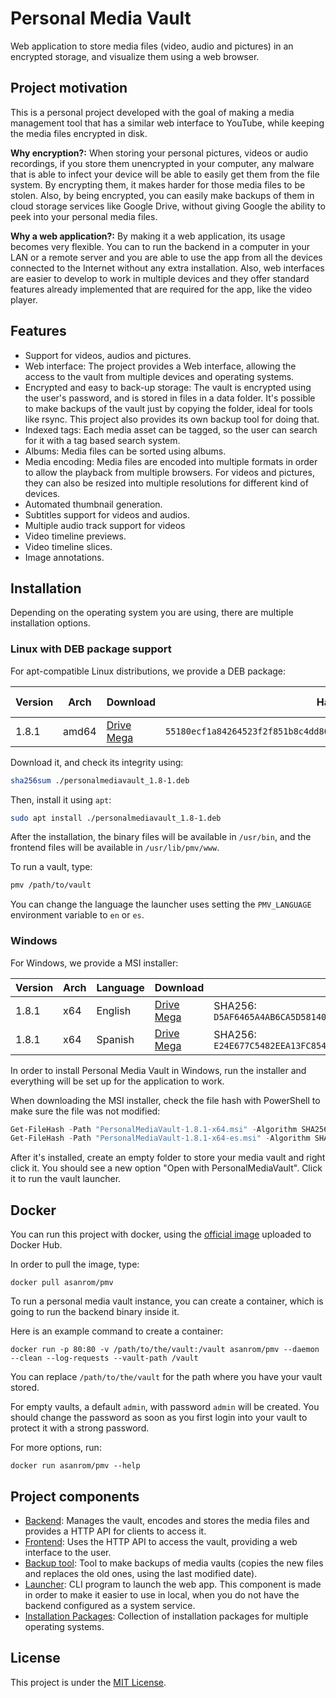 # Personal Media Vault

Web application to store media files (video, audio and pictures) in an encrypted storage, and visualize them using a web browser.

## Project motivation

This is a personal project developed with the goal of making a media management tool that has a similar web interface to YouTube, while keeping the media files encrypted in disk.

**Why encryption?:** When storing your personal pictures, videos or audio recordings, if you store them unencrypted in your computer, any malware that is able to infect your device will be able to easily get them from the file system. By encrypting them, it makes harder for those media files to be stolen. Also, by being encrypted, you can easily make backups of them in cloud storage services like Google Drive, without giving Google the ability to peek into your personal media files.

**Why a web application?:** By making it a web application, its usage becomes very flexible. You can to run the backend in a computer in your LAN or a remote server and you are able to use the app from all the devices connected to the Internet without any extra installation. Also, web interfaces are easier to develop to work in multiple devices and they offer standard features already implemented that are required for the app, like the video player.

## Features

 - Support for videos, audios and pictures.
 - Web interface: The project provides a Web interface, allowing the access to the vault from multiple devices and operating systems.
 - Encrypted and easy to back-up storage: The vault is encrypted using the user's password, and is stored in files in a data folder. It's possible to make backups of the vault just by copying the folder, ideal for tools like rsync. This project also provides its own backup tool for doing that.
 - Indexed tags: Each media asset can be tagged, so the user can search for it with a tag based search system.
 - Albums: Media files can be sorted using albums.
 - Media encoding: Media files are encoded into multiple formats in order to allow the playback from multiple browsers. For videos and pictures, they can also be resized into multiple resolutions for different kind of devices.
 - Automated thumbnail generation.
 - Subtitles support for videos and audios.
 - Multiple audio track support for videos
 - Video timeline previews.
 - Video timeline slices.
 - Image annotations.

## Installation

Depending on the operating system you are using, there are multiple installation options.

### Linux with DEB package support

For apt-compatible Linux distributions, we provide a DEB package:

| Version | Arch | Download | Hash | Hash alg.  |
|---|---|---|---|---|
| 1.8.1 | amd64 | [Drive](https://drive.google.com/file/d/1CEYLMNR82x_CkxzVQ8oroXu3-D4qcfk6/view?usp=sharing) <br /> [Mega](https://mega.nz/file/QTsxVQ6A#XC3aUlRop_KptflzO_smIf36grXd5a8KEp5H29S8ZRQ) | `55180ecf1a84264523f2f851b8c4dd80010c0921742475200adc44cca326f0b1` | SHA256 |

Download it, and check its integrity using:

```sh
sha256sum ./personalmediavault_1.8-1.deb
```

Then, install it using `apt`:

```sh
sudo apt install ./personalmediavault_1.8-1.deb
```

After the installation, the binary files will be available in `/usr/bin`, and the frontend files will be available in `/usr/lib/pmv/www`.

To run a vault, type:

```sh
pmv /path/to/vault
```

You can change the language the launcher uses setting the `PMV_LANGUAGE` environment variable to `en` or `es`.

### Windows

For Windows, we provide a MSI installer:

| Version | Arch | Language | Download | Hash |
|---|---|---|---|---|
| 1.8.1 | x64 | English | [Drive](https://drive.google.com/file/d/1mYkfrHDx0lpwCLSbQik5SZBEeMrXnaPL/view?usp=sharing) <br /> [Mega](https://mega.nz/file/FWciBSaQ#NLBItkGr-2_CW1va2Q5do6AmMQgBYD6If_4jFzlLG7o) | SHA256: `D5AF6465A4AB6CA5D58140C7341738A33F48D572B060A38D19E523F2F0DED468` |
| 1.8.1 | x64 | Spanish | [Drive](https://drive.google.com/file/d/15CRP99X5aAVTSsmHPIAMJwRYOPnOc9Lw/view?usp=sharing) <br /> [Mega](https://mega.nz/file/5bsT1ITB#iS8g07IOhUm0ZRpPlHRNdIayybDbR3a75JOhZX742XQ) | SHA256: `E24E677C5482EEA13FC8541917C1BF4CC1212BCA779DBA759CE024225DB98156` |

In order to install Personal Media Vault in Windows, run the installer  and everything will be set up for the application to work.

When downloading the MSI installer, check the file hash with PowerShell to make sure the file was not modified:

```ps1
Get-FileHash -Path "PersonalMediaVault-1.8.1-x64.msi" -Algorithm SHA256
Get-FileHash -Path "PersonalMediaVault-1.8.1-x64-es.msi" -Algorithm SHA256
```

After it's installed, create an empty folder to store your media vault and right click it. You should see a new option "Open with PersonalMediaVault". Click it to run the vault launcher.

## Docker

You can run this project with docker, using the [official image](https://hub.docker.com/r/asanrom/pmv) uploaded to Docker Hub.

In order to pull the image, type:

```
docker pull asanrom/pmv
```

To run a personal media vault instance, you can create a container, which is going to run the backend binary inside it.

Here is an example command to create a container:

```
docker run -p 80:80 -v /path/to/the/vault:/vault asanrom/pmv --daemon --clean --log-requests --vault-path /vault
```

You can replace `/path/to/the/vault` for the path where you have your vault stored.

For empty vaults, a default `admin`, with password `admin` will be created. You should change the password as soon as you first login into your vault to protect it with a strong password.

For more options, run:

```
docker run asanrom/pmv --help
```

## Project components

 - [Backend](./backend): Manages the vault, encodes and stores the media files and provides a HTTP API for clients to access it.
 - [Frontend](./frontend): Uses the HTTP API to access the vault, providing a web interface to the user.
 - [Backup tool](./backup-tool): Tool to make backups of media vaults (copies the new files and replaces the old ones, using the last modified date).
 - [Launcher](./launcher): CLI program to launch the web app. This component is made in order to make it easier to use in local, when you do not have the backend configured as a system service.
 - [Installation Packages](./packages): Collection of installation packages for multiple operating systems.

## License

This project is under the [MIT License](./LICENSE).
